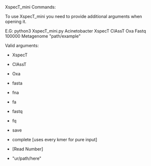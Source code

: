 XspecT_mini Commands:

To use XspecT_mini you need to provide additional arguments when opening it.

E.G: python3 XspecT_mini.py Acinetobacter XspecT ClAssT Oxa Fastq 100000 Metagenome "path/example"

Valid arguments:

- XspecT 
- ClAssT
- Oxa

- fasta
- fna
- fa
- fastq
- fq

- save 

- complete [uses every kmer for pure input]

- [Read Number]

- "ur/path/here"